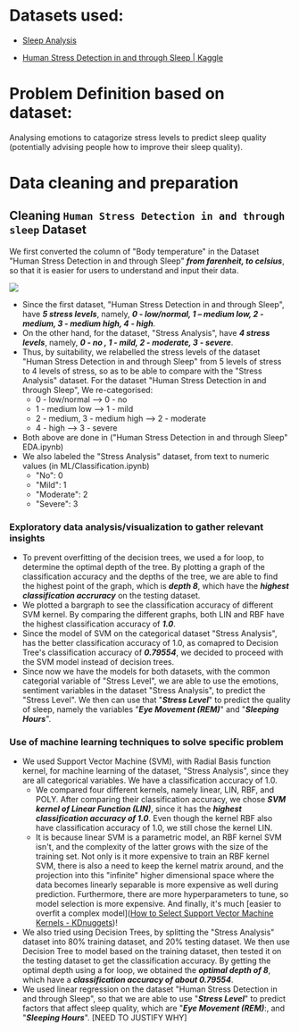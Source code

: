 # Datasets used:

- [Sleep Analysis](https://data.world/dataorg1/stress-analysis)

- [Human Stress Detection in and through Sleep | Kaggle](https://www.kaggle.com/laavanya/human-stress-detection-in-and-through-sleep?select=SaYoPillow.csv)

# Problem Definition based on dataset:

Analysing emotions to catagorize stress levels to predict sleep quality (potentially advising people how to improve their sleep quality).

# Data cleaning and preparation

## Cleaning `Human Stress Detection in and through sleep` Dataset

We first converted the column of "Body temperature" in the Dataset "Human Stress Detection in and through Sleep" ***from farenheit, to celsius***, so that it is easier for users to understand and input their data.

![](/Users/tjay/Dropbox/NTU/Y1S2/SC1015/SC1015-Project/src_img/EDA/Screenshot%202022-04-07%20at%2012.56.57.png)



- Since the first dataset, "Human Stress Detection in and through Sleep", have ***5 stress levels***, namely, ***0 - low/normal, 1 – medium low, 2 - medium, 3 - medium high, 4 - high***.  
- On the other hand, for the dataset, "Stress Analysis", have ***4 stress levels***, namely, ***0 - no , 1 - mild, 2 - moderate, 3 - severe***.  
- Thus, by suitability, we relabelled the stress levels of the dataset "Human Stress Detection in and through Sleep" from 5 levels of stress to 4 levels of stress, so as to be able to compare with the "Stress Analysis" dataset. For the dataset "Human Stress Detection in and through Sleep", We re-categorised:  
  - 0 - low/normal --> 0 - no  
  - 1 - medium low --> 1 - mild  
  - 2 - medium, 3 - medium high --> 2 - moderate  
  - 4 - high --> 3 - severe  
- Both above are done in ("Human Stress Detection in and through Sleep" EDA.ipynb)
- We also labeled the "Stress Analysis" dataset, from text to numeric values (in ML/Classification.ipynb)  
  - "No": 0
  - "Mild": 1
  - "Moderate": 2
  - "Severe": 3  

### Exploratory data analysis/visualization to gather relevant insights

- To prevent overfitting of the decision trees, we used a for loop, to determine the optimal depth of the tree. By plotting a graph of the classification accuracy and the depths of the tree, we are able to find the highest point of the graph, which is ***depth 8***, which have the ***highest classification accruracy*** on the testing dataset.  
- We plotted a bargraph to see the classification accuracy of different SVM kernel. By comparing the different graphs, both LIN and RBF have the highest classification accuracy of ***1.0***.  
- Since the model of SVM on the categorical dataset "Stress Analysis", has the better classification accuracy of 1.0, as comapred to Decision Tree's classification accuracy of ***0.79554***, we decided to proceed with the SVM model instead of decision trees.  
- Since now we have the models for both datasets, with the common categorial variable of "Stress Level", we are able to use the emotions, sentiment variables in the dataset "Stress Analysis", to predict the "Stress Level". We then can use that "***Stress Level***" to predict the quality of sleep, namely the variables "***Eye Movement (REM)***" and "***Sleeping Hours***".

### Use of machine learning techniques to solve specific problem

- We used Support Vector Machine (SVM), with Radial Basis function kernel, for machine learning of the dataset, "Stress Analysis", since they are all categorical variables. We have a classification accuracy of 1.0.  
  - We compared four different kernels, namely linear, LIN, RBF, and POLY. After comparing their classification accuracy, we chose ***SVM kernel of Linear Function (LIN)***, since it has the ***highest classification accuracy of 1.0***. Even though the kernel RBF also have classification accuracy of 1.0, we still chose the kernel LIN.  
  - It is because linear SVM is a parametric model, an RBF kernel SVM isn't, and the complexity of the latter grows with the size of the training set. Not only is it more expensive to train an RBF kernel SVM, there is also a need to keep the kernel matrix around, and the projection into this "infinite" higher dimensional space where the data becomes linearly separable is more expensive as well during prediction. Furthermore, there are more hyperparameters to tune, so model selection is more expensive. And finally, it's much [easier to overfit a complex model]([How to Select Support Vector Machine Kernels - KDnuggets](https://www.kdnuggets.com/2016/06/select-support-vector-machine-kernels.html#:~:text=Linear%20SVM%20is%20a%20parametric,size%20of%20the%20training%20set))! 
- We also tried using Decision Trees, by splitting the "Stress Analysis" dataset into 80% training dataset, and 20% testing dataset. We then use Decision Tree to model based on the training dataset, then tested it on the testing dataset to get the classification accuracy.  By getting the optimal depth using a for loop, we obtained the ***optimal depth of 8***, which have a ***classification accuracy of about 0.79554***.  
- We used linear regression on the dataset "Human Stress Detection in and through Sleep", so that we are able to use "***Stress Level***" to predict factors that affect sleep quality, which are "***Eye Movement (REM)***:, and "***Sleeping Hours***". [NEED TO JUSTIFY WHY]  